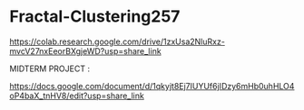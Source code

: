 # Fractal-Clustering257


https://colab.research.google.com/drive/1zxUsa2NluRxz-mvcV27nxEeorBXgjeWD?usp=share_link


MIDTERM PROJECT :


https://docs.google.com/document/d/1qkyjt8Ej7IUYUf6jIDzy6mHb0uhHLO4oP4baX_tnHV8/edit?usp=share_link
